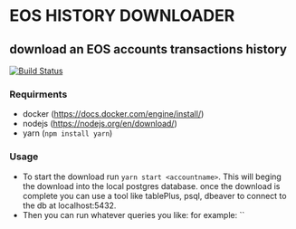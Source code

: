 # EOS HISTORY DOWNLOADER
## download an EOS accounts transactions history

[![Build Status](https://travis-ci.org/joemccann/dillinger.svg?branch=master)](https://travis-ci.org/joemccann/dillinger)

### Requirments
- docker (https://docs.docker.com/engine/install/)
- nodejs (https://nodejs.org/en/download/)
- yarn (`npm install yarn`)

### Usage

- To start the download run `yarn start <accountname>`. This will beging the download into the local postgres database. once the download is complete you can use a tool like tablePlus, psql, dbeaver to connect to the db at localhost:5432.
- Then you can run whatever queries you like: for example:
``
